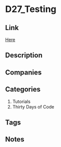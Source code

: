 # D27_Testing

## Link

[Here](https://www.hackerrank.com/challenges/30-testing)

## Description

## Companies

## Categories

1. Tutorials
1. Thirty Days of Code

## Tags

## Notes